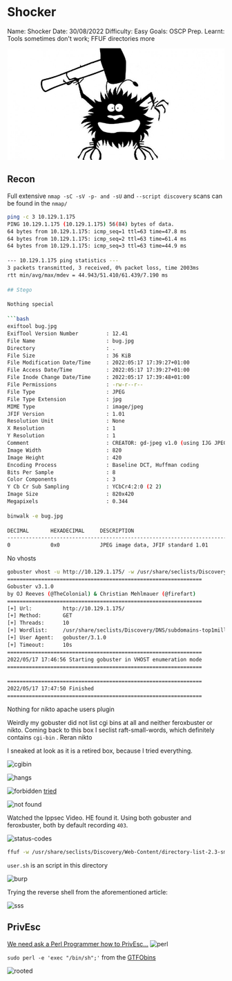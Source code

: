 
# Shocker
Name: Shocker 
Date: 30/08/2022
Difficulty: Easy
Goals: OSCP Prep.
Learnt: Tools sometimes don't work; FFUF directories more

![asd](bug.jpg)
## Recon 
Full extensive `nmap -sC -sV -p- and -sU` and `--script discovery`  scans can be found in the `nmap/`

```bash
ping -c 3 10.129.1.175                                                                        
PING 10.129.1.175 (10.129.1.175) 56(84) bytes of data.
64 bytes from 10.129.1.175: icmp_seq=1 ttl=63 time=47.8 ms
64 bytes from 10.129.1.175: icmp_seq=2 ttl=63 time=61.4 ms
64 bytes from 10.129.1.175: icmp_seq=3 ttl=63 time=44.9 ms

--- 10.129.1.175 ping statistics ---
3 packets transmitted, 3 received, 0% packet loss, time 2003ms
rtt min/avg/max/mdev = 44.943/51.410/61.439/7.190 ms

## Stego

Nothing special 

```bash
exiftool bug.jpg
ExifTool Version Number         : 12.41
File Name                       : bug.jpg
Directory                       : .
File Size                       : 36 KiB
File Modification Date/Time     : 2022:05:17 17:39:27+01:00
File Access Date/Time           : 2022:05:17 17:39:27+01:00
File Inode Change Date/Time     : 2022:05:17 17:39:48+01:00
File Permissions                : -rw-r--r--
File Type                       : JPEG
File Type Extension             : jpg
MIME Type                       : image/jpeg
JFIF Version                    : 1.01
Resolution Unit                 : None
X Resolution                    : 1
Y Resolution                    : 1
Comment                         : CREATOR: gd-jpeg v1.0 (using IJG JPEG v62), quality = 90.
Image Width                     : 820
Image Height                    : 420
Encoding Process                : Baseline DCT, Huffman coding
Bits Per Sample                 : 8
Color Components                : 3
Y Cb Cr Sub Sampling            : YCbCr4:2:0 (2 2)
Image Size                      : 820x420
Megapixels                      : 0.344

binwalk -e bug.jpg            

DECIMAL       HEXADECIMAL     DESCRIPTION
--------------------------------------------------------------------------------
0             0x0             JPEG image data, JFIF standard 1.01
```

No vhosts
```bash
gobuster vhost -u http://10.129.1.175/ -w /usr/share/seclists/Discovery/DNS/subdomains-top1million-5000.txt 
===============================================================
Gobuster v3.1.0
by OJ Reeves (@TheColonial) & Christian Mehlmauer (@firefart)
===============================================================
[+] Url:          http://10.129.1.175/
[+] Method:       GET
[+] Threads:      10
[+] Wordlist:     /usr/share/seclists/Discovery/DNS/subdomains-top1million-5000.txt
[+] User Agent:   gobuster/3.1.0
[+] Timeout:      10s
===============================================================
2022/05/17 17:46:56 Starting gobuster in VHOST enumeration mode
===============================================================
                              
===============================================================
2022/05/17 17:47:50 Finished
===============================================================
```

Nothing for nikto apache users plugin

Weirdly my gobuster did not list cgi bins at all and neither feroxbuster or nikto. Coming back to this box I seclist raft-small-words, which definitely contains `cgi-bin` . Reran nikto

I sneaked at look as it is a retired box, because I tried everything.

![cgibin](cgi-bins-forbidden.png)

![hangs](cgi-bin-hangs.png)

![forbidden](cgi-bins-forbidden.png)
[tried](https://www.infosecarticles.com/exploiting-shellshock-vulnerability/)

![not found](cgi-bin-not-found.png)

Watched the Ippsec Video. HE found it. Using both gobuster and feroxbuster, both by default recording `403`. 

![status-codes](feroxbuster-defaults-status-codes.png)

```bash
ffuf -w /usr/share/seclists/Discovery/Web-Content/directory-list-2.3-small.txt:FUZZ -u  http://10.129.54.129/cgi-bin/FUZZ.sh
```

 `user.sh` is an script in this directory 

![burp](burp-user-sh.png)

Trying the reverse shell from the aforementioned article:

![sss](shellshockshell.png)

## PrivEsc

[We need ask a Perl Programmer how to PrivEsc...](https://www.youtube.com/watch?v=0jK0ytvjv-E)
![perl](sudoperlpwnage.png)

`sudo perl -e 'exec "/bin/sh";'` from the [GTFObins](https://gtfobins.github.io/gtfobins/perl/#reverse-shell)

![rooted](root.png)